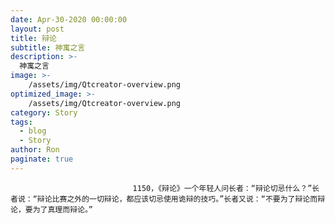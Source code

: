 ```yaml
---
date: Apr-30-2020 00:00:00
layout: post
title: 辩论
subtitle: 神寓之言
description: >-
  神寓之言
image: >-
    /assets/img/Qtcreator-overview.png
optimized_image: >-
    /assets/img/Qtcreator-overview.png
category: Story
tags:
  - blog
  - Story
author: Ron
paginate: true
---
```


							　　1150，《辩论》一个年轻人问长者：“辩论切忌什么？”长者说：“辩论比赛之外的一切辩论，都应该切忌使用诡辩的技巧。”长者又说：“不要为了辩论而辩论，要为了真理而辩论。”
							
							
						